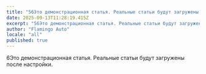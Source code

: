 ```yaml
---
title: "56Это демонстрационная статья. Реальные статьи будут загружены после настройки."
date: 2025-09-13T11:28:19.415Z
excerpt: "56Это демонстрационная статья. Реальные статьи будут загружены после настройки."
author: "Flamingo Auto"
locale: "all"
published: true
---
```


6Это демонстрационная статья. Реальные статьи будут загружены после настройки.